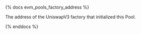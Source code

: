 {% docs evm_pools_factory_address %}

The address of the UniswapV3 factory that initialized this Pool.

{% enddocs %}
